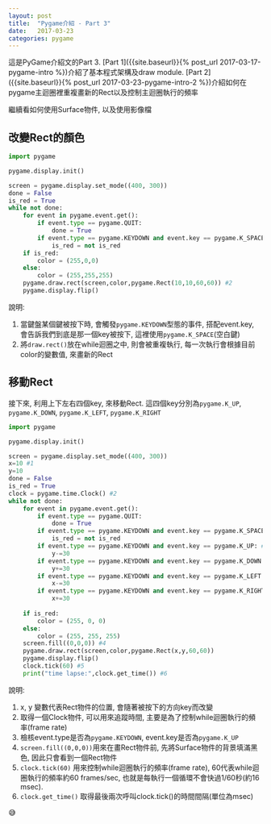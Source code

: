 ```yaml
---
layout: post
title:  "Pygame介紹 - Part 3"
date:   2017-03-23
categories: pygame
---
```

 
這是PyGame介紹文的Part 3. 
[Part 1]({{site.baseurl}}{% post_url 2017-03-17-pygame-intro %})介紹了基本程式架構及draw module. 
[Part 2]({{site.baseurl}}{% post_url 2017-03-23-pygame-intro-2 %})介紹如何在pygame主迴圈裡重複畫新的Rect以及控制主迴圈執行的頻率 

繼續看如何使用Surface物件, 以及使用影像檔

## 改變Rect的顏色
```python
import pygame

pygame.display.init()

screen = pygame.display.set_mode((400, 300))
done = False
is_red = True
while not done:
    for event in pygame.event.get():
        if event.type == pygame.QUIT:
            done = True
        if event.type == pygame.KEYDOWN and event.key == pygame.K_SPACE: #1
            is_red = not is_red
    if is_red:
        color = (255,0,0)
    else:
        color = (255,255,255)
    pygame.draw.rect(screen,color,pygame.Rect(10,10,60,60)) #2
    pygame.display.flip()
```
說明:
1. 當鍵盤某個鍵被按下時, 會觸發`pygame.KEYDOWN`型態的事件, 搭配event.key, 會告訴我們到底是那一個key被按下, 這裡使用`pygame.K_SPACE`(空白鍵)
1. 將`draw.rect()`放在while迴圈之中, 則會被重複執行, 每一次執行會根據目前color的變數值, 來畫新的Rect

## 移動Rect
接下來, 利用上下左右四個key, 來移動Rect. 這四個key分別為`pygame.K_UP`, `pygame.K_DOWN`, `pygame.K_LEFT`, `pygame.K_RIGHT`

```python
import pygame

pygame.display.init()

screen = pygame.display.set_mode((400, 300))
x=10 #1
y=10
done = False
is_red = True
clock = pygame.time.Clock() #2
while not done:
    for event in pygame.event.get():
        if event.type == pygame.QUIT:
            done = True
        if event.type == pygame.KEYDOWN and event.key == pygame.K_SPACE:
            is_red = not is_red
        if event.type == pygame.KEYDOWN and event.key == pygame.K_UP: #3
            y-=30
        if event.type == pygame.KEYDOWN and event.key == pygame.K_DOWN:
            y+=30
        if event.type == pygame.KEYDOWN and event.key == pygame.K_LEFT:
            x-=30
        if event.type == pygame.KEYDOWN and event.key == pygame.K_RIGHT:
            x+=30 
    
    if is_red:
        color = (255, 0, 0)
    else:
        color = (255, 255, 255)
    screen.fill((0,0,0)) #4
    pygame.draw.rect(screen,color,pygame.Rect(x,y,60,60))
    pygame.display.flip()
    clock.tick(60) #5
    print("time lapse:",clock.get_time()) #6
```
說明:
1. x, y 變數代表Rect物件的位置, 會隨著被按下的方向key而改變
1. 取得一個Clock物件, 可以用來追蹤時間, 主要是為了控制while迴圈執行的頻率(frame rate)
1. 檢核event.type是否為`pygame.KEYDOWN`, event.key是否為`pygame.K_UP`
1. `screen.fill((0,0,0))`用來在畫Rect物件前, 先將Surface物件的背景填滿黑色, 因此只會看到一個Rect物件
1. `clock.tick(60)` 用來控制while迴圈執行的頻率(frame rate), 60代表while迴圈執行的頻率約60 frames/sec, 也就是每執行一個循環不會快過1/60秒(約16 msec).
1. `clock.get_time()` 取得最後兩次呼叫clock.tick()的時間間隔(單位為msec) 

:sweat_smile:
